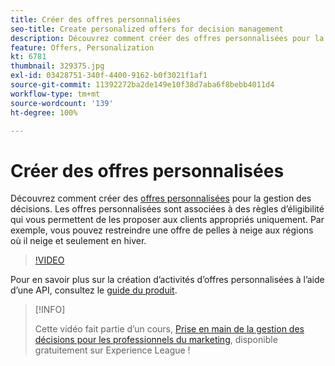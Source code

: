 ```yaml
---
title: Créer des offres personnalisées
seo-title: Create personalized offers for decision management
description: Découvrez comment créer des offres personnalisées pour la gestion des décisions. Les offres personnalisées sont associées à des règles d’éligibilité qui vous permettent de les proposer aux clients appropriés uniquement.
feature: Offers, Personalization
kt: 6781
thumbnail: 329375.jpg
exl-id: 03428751-340f-4400-9162-b0f3021f1af1
source-git-commit: 11392272ba2de149e10f38d7aba6f8bebb4011d4
workflow-type: tm+mt
source-wordcount: '139'
ht-degree: 100%

---
```


# Créer des offres personnalisées

Découvrez comment créer des [offres personnalisées](https://experienceleague.adobe.com/docs/journey-optimizer/using/offer-decisioniong/managing-offers-in-the-offer-library/creating-personalized-offers.html?lang=fr) pour la gestion des décisions. Les offres personnalisées sont associées à des règles d’éligibilité qui vous permettent de les proposer aux clients appropriés uniquement. Par exemple, vous pouvez restreindre une offre de pelles à neige aux régions où il neige et seulement en hiver.

>[!VIDEO](https://video.tv.adobe.com/v/329375?quality=12&learn=on)

Pour en savoir plus sur la création d’activités d’offres personnalisées à lʼaide dʼune API, consultez le [guide du produit](https://experienceleague.adobe.com/docs/journey-optimizer/using/offer-decisioniong/api-reference/offers-api/personalized-offers/create.html?lang=fr).

>[!INFO]
>
> Cette vidéo fait partie d’un cours, [Prise en main de la gestion des décisions pour les professionnels du marketing](https://experienceleague.adobe.com/?recommended=ExperiencePlatform-U-1-2020.1.offerdecisioning), disponible gratuitement sur Experience League !
